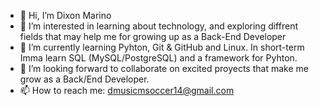 - 👋 Hi, I’m Dixon Marino
- 👀 I’m interested in learning about technology, and exploring diffrent fields that may help me for growing up as a Back-End Developer
- 🌱 I’m currently learning Pyhton, Git & GitHub and Linux. In short-term Imma learn SQL (MySQL/PostgreSQL) and a framework for Pyhton.
- 💞️ I’m looking forward to collaborate on excited proyects that make me grow as a Back/End Developer. 
- 📫 How to reach me: dmusicmsoccer14@gmail.com

<!---
Dixon07Marino/Dixon07Marino is a ✨ special ✨ repository because its `README.md` (this file) appears on your GitHub profile.
You can click the Preview link to take a look at your changes.
--->
